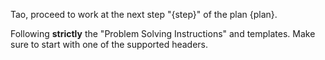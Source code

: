 Tao, proceed to work at the next step "{step}" of the plan {plan}.

Following **strictly** the "Problem Solving Instructions" and templates.
Make sure to start with one of the supported headers.
